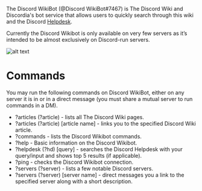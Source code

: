 <!-- TITLE:Discord WikiBot -->
<!-- SUBTITLE: Discordia's Discord WikiBot -->

The Discord WikiBot (@Discord WikiBot#7467) is The Discord Wiki and Discordia's bot service that allows users to quickly search through this wiki and the Discord [Helpdesk](https://support.discordapp.com/hc/en-us).

Currently the Discord Wikibot is only available on very few servers as it’s intended to be almost exclusively on Discord-run servers. 

![alt text](http://i.imgur.com/ObkTbVA.png)
# Commands
You may run the following commands on Discord WikiBot, either on any server it is in or in a direct message (you must share a mutual server to run commands in a DM).

* ?articles (?article) - lists all The Discord Wiki pages.
* ?articles (?article) [article name] - links you to the specified Discord Wiki article. 
* ?commands - lists the Discord Wikibot commands.
* ?help - Basic information on the Discord Wikibot.
* ?helpdesk (?hd) [query] - searches the Discord Helpdesk with your query/input and shows top 5 results (if applicable). 
* ?ping - checks the Discord Wikibot connection.
* ?servers (?server) - lists a few notable Discord servers.
* ?servers (?server) [server name] - direct messages you a link to the specified server along with a short description.
